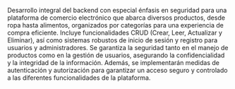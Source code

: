 Desarrollo integral del backend con especial énfasis en seguridad para una plataforma de comercio electrónico que abarca diversos productos, desde ropa hasta alimentos, organizados por categorías para una experiencia de compra eficiente. Incluye funcionalidades CRUD (Crear, Leer, Actualizar y Eliminar), así como sistemas robustos de inicio de sesión y registro para usuarios y administradores. Se garantiza la seguridad tanto en el manejo de productos como en la gestión de usuarios, asegurando la confidencialidad y la integridad de la información. Además, se implementarán medidas de autenticación y autorización para garantizar un acceso seguro y controlado a las diferentes funcionalidades de la plataforma.
